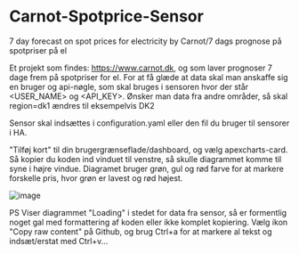 # Carnot-Spotprice-Sensor
7 day forecast on spot prices for electricity by Carnot/7 dags prognose på spotpriser på el

Et projekt som findes: https://www.carnot.dk, og som laver prognoser 7 dage frem på spotpriser for el. For at få glæde at data skal man anskaffe sig en bruger og api-nøgle, som skal bruges i sensoren hvor der står <USER_NAME> og <API_KEY>. Ønsker man data fra andre områder, så skal region=dk1 ændres til eksempelvis DK2

Sensor skal indsættes i configuration.yaml eller den fil du bruger til sensorer i HA.

"Tilføj kort" til din brugergrænseflade/dashboard, og vælg apexcharts-card. Så kopier du koden ind vinduet til venstre, så skulle diagrammet komme til syne i højre vindue. Diagramet bruger grøn, gul og rød farve for at markere forskelle pris, hvor grøn er lavest og rød højest.

![image](https://user-images.githubusercontent.com/103023823/183442330-8b9001a8-89b4-4f08-867b-d1780cdfcbd0.png)

PS
Viser diagrammet "Loading" i stedet for data fra sensor, så er formentlig noget gal med formattering af koden eller ikke komplet kopiering. Vælg ikon "Copy raw content" på Github, og brug Ctrl+a for at markere al tekst og indsæt/erstat med Ctrl+v...
